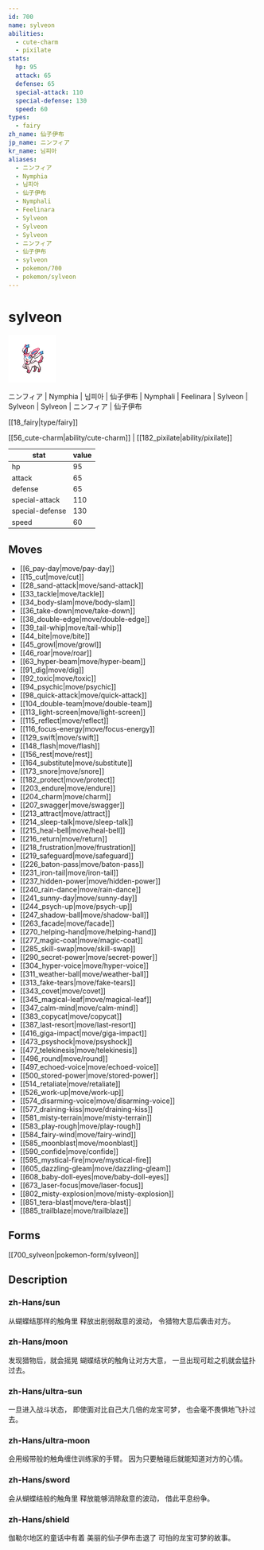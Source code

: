 ```yaml
---
id: 700
name: sylveon
abilities:
  - cute-charm
  - pixilate
stats:
  hp: 95
  attack: 65
  defense: 65
  special-attack: 110
  special-defense: 130
  speed: 60
types:
  - fairy
zh_name: 仙子伊布
jp_name: ニンフィア
kr_name: 님피아
aliases:
  - ニンフィア
  - Nymphia
  - 님피아
  - 仙子伊布
  - Nymphali
  - Feelinara
  - Sylveon
  - Sylveon
  - Sylveon
  - ニンフィア
  - 仙子伊布
  - sylveon
  - pokemon/700
  - pokemon/sylveon
---
```

# sylveon

![](https://raw.githubusercontent.com/PokeAPI/sprites/master/sprites/pokemon/700.png)

ニンフィア | Nymphia | 님피아 | 仙子伊布 | Nymphali | Feelinara | Sylveon | Sylveon | Sylveon | ニンフィア | 仙子伊布

[[18_fairy|type/fairy]]

[[56_cute-charm|ability/cute-charm]] | [[182_pixilate|ability/pixilate]]

|stat|value|
|---|---|
|hp|95|
|attack|65|
|defense|65|
|special-attack|110|
|special-defense|130|
|speed|60|


## Moves

- [[6_pay-day|move/pay-day]]
- [[15_cut|move/cut]]
- [[28_sand-attack|move/sand-attack]]
- [[33_tackle|move/tackle]]
- [[34_body-slam|move/body-slam]]
- [[36_take-down|move/take-down]]
- [[38_double-edge|move/double-edge]]
- [[39_tail-whip|move/tail-whip]]
- [[44_bite|move/bite]]
- [[45_growl|move/growl]]
- [[46_roar|move/roar]]
- [[63_hyper-beam|move/hyper-beam]]
- [[91_dig|move/dig]]
- [[92_toxic|move/toxic]]
- [[94_psychic|move/psychic]]
- [[98_quick-attack|move/quick-attack]]
- [[104_double-team|move/double-team]]
- [[113_light-screen|move/light-screen]]
- [[115_reflect|move/reflect]]
- [[116_focus-energy|move/focus-energy]]
- [[129_swift|move/swift]]
- [[148_flash|move/flash]]
- [[156_rest|move/rest]]
- [[164_substitute|move/substitute]]
- [[173_snore|move/snore]]
- [[182_protect|move/protect]]
- [[203_endure|move/endure]]
- [[204_charm|move/charm]]
- [[207_swagger|move/swagger]]
- [[213_attract|move/attract]]
- [[214_sleep-talk|move/sleep-talk]]
- [[215_heal-bell|move/heal-bell]]
- [[216_return|move/return]]
- [[218_frustration|move/frustration]]
- [[219_safeguard|move/safeguard]]
- [[226_baton-pass|move/baton-pass]]
- [[231_iron-tail|move/iron-tail]]
- [[237_hidden-power|move/hidden-power]]
- [[240_rain-dance|move/rain-dance]]
- [[241_sunny-day|move/sunny-day]]
- [[244_psych-up|move/psych-up]]
- [[247_shadow-ball|move/shadow-ball]]
- [[263_facade|move/facade]]
- [[270_helping-hand|move/helping-hand]]
- [[277_magic-coat|move/magic-coat]]
- [[285_skill-swap|move/skill-swap]]
- [[290_secret-power|move/secret-power]]
- [[304_hyper-voice|move/hyper-voice]]
- [[311_weather-ball|move/weather-ball]]
- [[313_fake-tears|move/fake-tears]]
- [[343_covet|move/covet]]
- [[345_magical-leaf|move/magical-leaf]]
- [[347_calm-mind|move/calm-mind]]
- [[383_copycat|move/copycat]]
- [[387_last-resort|move/last-resort]]
- [[416_giga-impact|move/giga-impact]]
- [[473_psyshock|move/psyshock]]
- [[477_telekinesis|move/telekinesis]]
- [[496_round|move/round]]
- [[497_echoed-voice|move/echoed-voice]]
- [[500_stored-power|move/stored-power]]
- [[514_retaliate|move/retaliate]]
- [[526_work-up|move/work-up]]
- [[574_disarming-voice|move/disarming-voice]]
- [[577_draining-kiss|move/draining-kiss]]
- [[581_misty-terrain|move/misty-terrain]]
- [[583_play-rough|move/play-rough]]
- [[584_fairy-wind|move/fairy-wind]]
- [[585_moonblast|move/moonblast]]
- [[590_confide|move/confide]]
- [[595_mystical-fire|move/mystical-fire]]
- [[605_dazzling-gleam|move/dazzling-gleam]]
- [[608_baby-doll-eyes|move/baby-doll-eyes]]
- [[673_laser-focus|move/laser-focus]]
- [[802_misty-explosion|move/misty-explosion]]
- [[851_tera-blast|move/tera-blast]]
- [[885_trailblaze|move/trailblaze]]

## Forms



[[700_sylveon|pokemon-form/sylveon]]

## Description

### zh-Hans/sun

从蝴蝶结那样的触角里
释放出削弱敌意的波动，
令猎物大意后袭击对方。

### zh-Hans/moon

发现猎物后，就会摇晃
蝴蝶结状的触角让对方大意，
一旦出现可趁之机就会猛扑过去。

### zh-Hans/ultra-sun

一旦进入战斗状态，
即使面对比自己大几倍的龙宝可梦，
也会毫不畏惧地飞扑过去。

### zh-Hans/ultra-moon

会用缎带般的触角缠住训练家的手臂。
因为只要触碰后就能知道对方的心情。

### zh-Hans/sword

会从蝴蝶结般的触角里
释放能够消除敌意的波动，
借此平息纷争。

### zh-Hans/shield

伽勒尔地区的童话中有着
美丽的仙子伊布击退了
可怕的龙宝可梦的故事。

